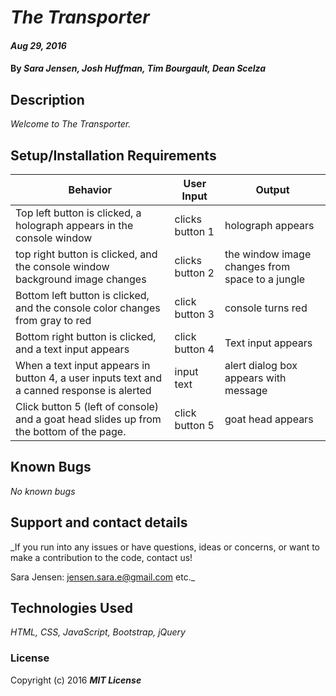 # _The Transporter_

#### _Aug 29, 2016_

#### By _**Sara Jensen, Josh Huffman, Tim Bourgault, Dean Scelza**_

## Description

_Welcome to The Transporter._

## Setup/Installation Requirements

| Behavior | User Input | Output |
|---|---|---|
| Top left button is clicked, a holograph appears in the console window | clicks button 1  | holograph appears |
| top right button is clicked, and the console window background image changes | clicks button 2 | the window image changes from space to a jungle |
| Bottom left button is clicked, and the console color changes from gray to red | click button 3 | console turns red |
| Bottom right button is clicked, and a text input appears | click button 4 | Text input appears |
| When a text input appears in button 4, a user inputs text and a canned response is alerted | input text | alert dialog box appears with message |
| Click button 5 (left of console) and a goat head slides up from the bottom of the page. | click button 5 | goat head appears |

## Known Bugs

_No known bugs_

## Support and contact details

_If you run into any issues or have questions, ideas or concerns, or want to make a contribution to the code, contact us!

Sara Jensen: jensen.sara.e@gmail.com
etc._

## Technologies Used

_HTML, CSS, JavaScript, Bootstrap, jQuery_

### License

Copyright (c) 2016 **_MIT License_**
